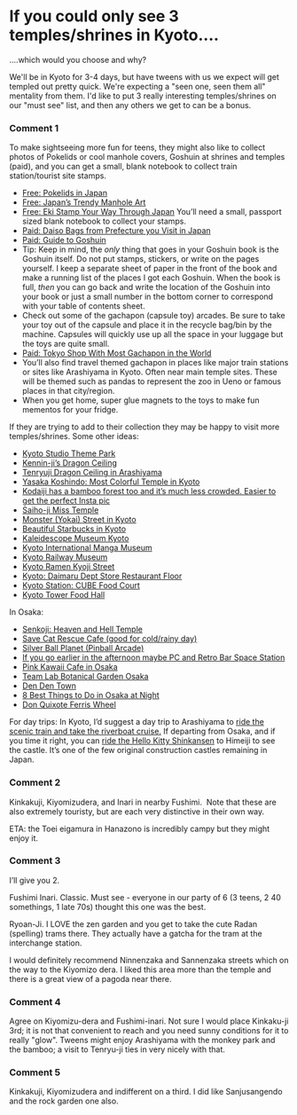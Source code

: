 # If you could only see 3 temples/shrines in Kyoto....

....which would you choose and why?

We'll be in Kyoto for 3-4 days, but have tweens with us we expect will get templed out pretty quick. We're expecting a "seen one, seen them all" mentality from them. I'd like to put 3 really interesting temples/shrines on our "must see" list, and then any others we get to can be a bonus.

### Comment 1

To make sightseeing more fun for teens, they might also like to collect photos of Pokelids or cool manhole covers, Goshuin at shrines and temples (paid), and you can get a small, blank notebook to collect train station/tourist site stamps. 

- [Free: Pokelids in Japan](https://tokyocheapo.com/entertainment/sightseeing/poke-lids-the-beauty-of-pokemon-manhole-covers-in-japan/)
- [Free: Japan’s Trendy Manhole Art](https://livejapan.com/en/in-hokkaido/in-pref-hokkaido/in-sapporo_chitose/article-a0001529/)
- [Free: Eki Stamp Your Way Through Japan](https://www.kulturekween.com/eki-stamp-japan-train/) You’ll need a small, passport sized blank notebook to collect your stamps.  
- [Paid: Daiso Bags from Prefecture you Visit in Japan](https://www.timeout.com/tokyo/news/daiso-releases-a-collection-of-souvenir-tote-bags-for-every-prefecture-in-japan-110722) 
- [Paid: Guide to Goshuin](https://livejapan.com/en/in-tokyo/in-pref-tokyo/in-tokyo_train_station/article-a0002402/) 
- Tip: Keep in mind, the *only* thing that goes in your Goshuin book is the Goshuin itself. Do not put stamps, stickers, or write on the pages yourself. I keep a separate sheet of paper in the front of the book and make a running list of the places I got each Goshuin.  When the book is full, *then* you can go back and write the location of the Goshuin into your book or just a small number in the bottom corner to correspond with your table of contents sheet.  
- Check out some of the gachapon (capsule toy) arcades. Be sure to take your toy out of the capsule and place it in the recycle bag/bin by the machine.  Capsules will quickly use up all the space in your luggage but the toys are quite small.  
- [Paid: Tokyo Shop With Most Gachapon in the World](https://www.timeout.com/tokyo/news/this-new-tokyo-shop-has-the-most-capsule-toy-machines-in-the-world-022521)
- You’ll also find travel themed gachapon in places like major train stations or sites like Arashiyama in Kyoto. Often near main temple sites.  These will be themed such as pandas to represent the zoo in Ueno or famous places in that city/region.
- When you get home, super glue magnets to the toys to make fun mementos for your fridge.

If they are trying to add to their collection they may be happy to visit more temples/shrines.  Some other ideas: 

- [Kyoto Studio Theme Park](https://www.japan-guide.com/e/e3934.html) 
- [Kennin-ji’s Dragon Ceiling](https://www.discoverkyoto.com/places-go/kennin-ji/) 
- [Tenryuji Dragon Ceiling in Arashiyama](https://livejapan.com/en/in-kansai/in-pref-kyoto/in-arashiyama_uzumasa/article-a2000534/) 
- [Yasaka Koshindo: Most Colorful Temple in Kyoto](https://jw-webmagazine.com/the-most-colourful-temple-in-kyoto-fdc601f69aed/) 
- [Kodaiji has a bamboo forest too and it’s much less crowded. Easier to get the perfect Insta pic](https://maps.app.goo.gl/jqyCRjvWSLjwzGPZ7?g_st=ic)
- [Saiho-ji Miss Temple](https://digjapan.travel/en/blog/id=11016) 
- [Monster (Yokai) Street in Kyoto](https://www.atlasobscura.com/places/yokai-street) 
- [Beautiful Starbucks in Kyoto](https://soranews24.com/2022/02/02/this-starbucks-in-kyoto-blends-into-its-traditional-landscape-in-more-ways-than-one/) 
- [Kaleidescope Museum Kyoto](https://www.kyoto-museums.jp/en/museum/central/3799/) 
- [Kyoto International Manga Museum](https://kyotomm.jp/en/) 
- [Kyoto Railway Museum](https://www.kyotorailwaymuseum.jp/sp/en/) 
- [Kyoto Ramen Kyoji Street](https://www.kyoto-ramen-koji.com/english/)
- [Kyoto: Daimaru Dept Store Restaurant Floor](https://www.insidekyoto.com/daimaru-resutoran-gai)
- [Kyoto Station: CUBE Food Court](https://www.insidekyoto.com/the-cube-food-court-kyoto)
- [Kyoto Tower Food Hall](https://www.kyoto-tower-sando.jp/s/en/shop/floor/top)

In Osaka: 
- [Senkoji: Heaven and Hell Temple](https://soranews24.com/2021/12/16/senkoji-the-japanese-temple-thats-more-like-a-theme-park-to-heaven-and-hell/)
- [Save Cat Rescue Cafe (good for cold/rainy day)](https://maps.app.goo.gl/DCCLbRcT47JP2tcw9?g_st=ic)
- [Silver Ball Planet (Pinball Arcade)](https://maps.app.goo.gl/sbTkovgEMmhUi7mM9?g_st=ic)
- [If you go earlier in the afternoon maybe PC and Retro Bar Space Station](https://maps.app.goo.gl/c2kSRGF8YaGoPrPB8?g_st=ic)
- [Pink Kawaii Cafe in Osaka](https://htpps://maps.app.goo.gl/xFizmcJbGw1y7j8U9?g_st=ic)
- [Team Lab Botanical Garden Osaka](https://www.teamlab.art/e/botanicalgarden/) 
- [Den Den Town](https://insideosaka.com/den-den-town-guide/) 
- [8 Best Things to Do in Osaka at Night](https://jw-webmagazine.com/best-things-to-do-in-osaka-at-night/) 
- [Don Quixote Ferris Wheel](https://travel.gaijinpot.com/don-quixote-ferris-wheel-ebisu-tower/) 

For day trips: In Kyoto, I’d suggest a day trip to Arashiyama to [ride the scenic train and take the riverboat cruise.](https://www.reddit.com/r/JapanTravel/comments/mibm8t/kyoto_sagano_scenic_train_hozugawa_riverboat/?utm_source=share&utm_medium=ios_app&utm_name=iossmf) If departing from Osaka, and if you time it right, you can [ride the Hello Kitty Shinkansen](https://japancheapo.com/travel/hello-kitty-shinkansen/) to Himeiji to see the castle. It’s one of the few original construction castles remaining in Japan.

### Comment 2

Kinkakuji, Kiyomizudera, and Inari in nearby Fushimi.  Note that these are also extremely touristy, but are each very distinctive in their own way.

ETA: the Toei eigamura in Hanazono is incredibly campy but they might enjoy it.

### Comment 3

I’ll give you 2.

Fushimi Inari.  Classic.  Must see - everyone in our party of 6 (3 teens, 2 40 somethings, 1 late 70s) thought this one was the best.

Ryoan-Ji.  I LOVE the zen garden and you get to take the cute Radan (spelling) trams there.  They actually have a gatcha for the tram at the interchange station.

I would definitely recommend Ninnenzaka and Sannenzaka streets which on the way to the Kiyomizo dera.  I liked this area more than the temple and there is a great view of a pagoda near there.

### Comment 4

Agree on Kiyomizu-dera and Fushimi-inari. Not sure I would place Kinkaku-ji 3rd; it is not that convenient to reach and you need sunny conditions for it to really "glow". Tweens might enjoy Arashiyama with the monkey park and the bamboo; a visit to Tenryu-ji ties in very nicely with that.

### Comment 5

Kinkakuji, Kiyomizudera and indifferent on a third. 
I did like Sanjusangendo and the rock garden one also.

